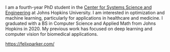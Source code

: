 I am a fourth-year PhD student in the [Center for Systems Science and Engineering](https://systems.jhu.edu/) at Johns Hopkins University. I am interested in optimization and machine learning, particularly for applications in healthcare and medicine. I graduated with a BS in Computer Science and Applied Math from Johns Hopkins in 2020. My previous work has focused on deep learning and computer vision for biomedical applications.

https://felixparker.com/
